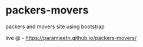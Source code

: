 # packers-movers
packers and movers site using bootstrap

live @ - https://paramjeetn.github.io/packers-movers/
